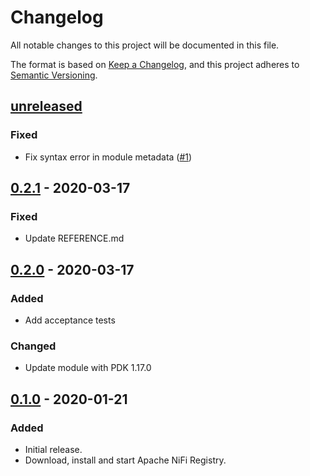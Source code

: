 # Changelog

All notable changes to this project will be documented in this file.

The format is based on [Keep a Changelog](https://keepachangelog.com/en/1.0.0/),
and this project adheres to [Semantic Versioning](https://semver.org/spec/v2.0.0.html).

## [unreleased]

### Fixed

  * Fix syntax error in module metadata ([#1])

## [0.2.1] - 2020-03-17

### Fixed

  * Update REFERENCE.md

## [0.2.0] - 2020-03-17

### Added

* Add acceptance tests

### Changed

* Update module with PDK 1.17.0

## [0.1.0] - 2020-01-21

### Added

* Initial release.
* Download, install and start Apache NiFi Registry.

[unreleased]: https://github.com/ssm/ssm-nifi_registry/compare/0.2.1...main
[0.2.1]: https://github.com/ssm/ssm-nifi_registry/compare/0.2.0...0.2.1
[0.2.0]: https://github.com/ssm/ssm-nifi_registry/compare/0.1.0...0.2.0
[0.1.0]: https://github.com/ssm/ssm-nifi_registry/commits/0.1.0

[#1]: https://github.com/ssm/ssm-nifi_registry/pull/1
